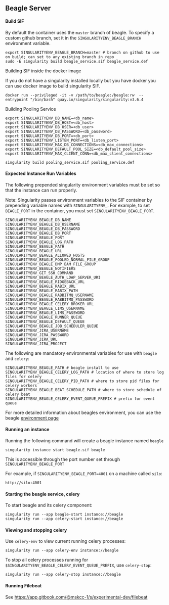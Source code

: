 ## Beagle Server

#### Build SIF

By default the container uses the `master` branch of beagle. To specify a custom github branch, set it in the `SINGULARITYENV_BEAGLE_BRANCH` environment variable.

```
export SINGULARITYENV_BEAGLE_BRANCH=master # branch on github to use on build; can set to any existing branch in repo
sudo -E singularity build beagle_service.sif beagle_service.def
```

Building SIF inside the docker image

If you do not have a singularity installed locally but you have docker you can use docker image to build singularity SIF.

`docker run --privileged -it -v /path/to/beagle:/beagle:rw  --entrypoint "/bin/bash" quay.io/singularity/singularity:v3.6.4`


Building Pooling Service

```
export SINGULARITYENV_DB_NAME=<db_name>
export SINGULARITYENV_DB_HOST=<db_host>
export SINGULARITYENV_DB_USER=<db_user>
export SINGULARITYENV_DB_PASSWORD=<db_password>
export SINGULARITYENV_DB_PORT=<db_port>
export SINGULARITYENV_LISTEN_PORT=<db_listen_port>
export SINGULARITYENV_MAX_DB_CONNECTIONS=<db_max_connections>
export SINGULARITYENV_DEFAULT_POOL_SIZE=<db_default_pool_size>
export SINGULARITYENV_MAX_CLIENT_CONN=<db_max_client_connections>
```

`singularity build pooling_service.sif pooling_service.def`

#### Expected Instance Run Variables

The following prepended singularity environment variables must be set so that the instance can run properly.

Note: Singularity passes environment variables to the SIF container by prepending variable names with `SINGULARITYENV_`. For example, to set `BEAGLE_PORT` in the container, you must set `SINGULARITYENV_BEAGLE_PORT`.
```
SINGULARITYENV_BEAGLE_DB_NAME
SINGULARITYENV_BEAGLE_DB_USERNAME
SINGULARITYENV_BEAGLE_DB_PASSWORD
SINGULARITYENV_BEAGLE_DB_PORT
SINGULARITYENV_BEAGLE_PORT
SINGULARITYENV_BEAGLE_LOG_PATH
SINGULARITYENV_BEAGLE_PATH
SINGULARITYENV_BEAGLE_URL
SINGULARITYENV_BEAGLE_ALLOWED_HOSTS
SINGULARITYENV_BEAGLE_POOLED_NORMAL_FILE_GROUP
SINGULARITYENV_BEAGLE_DMP_BAM_FILE_GROUP
SINGULARITYENV_BEAGLE_NOTIFIERS
SINGULARITYENV_GIT_SSH_COMMAND
SINGULARITYENV_BEAGLE_AUTH_LDAP_SERVER_URI
SINGULARITYENV_BEAGLE_RIDGEBACK_URL
SINGULARITYENV_BEAGLE_RABIX_URL
SINGULARITYENV_BEAGLE_RABIX_PATH
SINGULARITYENV_BEAGLE_RABBITMQ_USERNAME
SINGULARITYENV_BEAGLE_RABBITMQ_PASSWORD
SINGULARITYENV_BEAGLE_CELERY_BROKER_URL
SINGULARITYENV_BEAGLE_LIMS_USERNAME
SINGULARITYENV_BEAGLE_LIMS_PASSWORD
SINGULARITYENV_BEAGLE_RUNNER_QUEUE
SINGULARITYENV_BEAGLE_DEFAULT_QUEUE
SINGULARITYENV_BEAGLE_JOB_SCHEDULER_QUEUE
SINGULARITYENV_JIRA_USERNAME
SINGULARITYENV_JIRA_PASSWORD
SINGULARITYENV_JIRA_URL
SINGULARITYENV_JIRA_PROJECT
```

The following are mandatory environmental variables for use with `beagle` and `celery`:

```
SINGULARITYENV_BEAGLE_PATH # beagle install to use 
SINGULARITYENV_BEAGLE_CELERY_LOG_PATH # location of where to store log files for celery
SINGULARITYENV_BEAGLE_CELERY_PID_PATH # where to store pid files for celery workers
SINGULARITYENV_BEAGLE_BEAT_SCHEDULE_PATH # where to store schedule of celery beat
SINGULARITYENV_BEAGLE_CELERY_EVENT_QUEUE_PREFIX # prefix for event queue
```

For more detailed information about beagles environment, you can use the beagle [environment page](../docs/ENVIRONMENT_VARIABLES.md)

#### Running an instance

Running the following command will create a beagle instance named `beagle`
```
singularity instance start beagle.sif beagle
```

This is accessible through the port number set through `SINGULARITYENV_BEAGLE_PORT`

For example, if `SINGULARITYENV_BEAGLE_PORT=4001` on a machine called `silo`:

```
http://silo:4001
```

#### Starting the beagle service, celery

To start beagle and its celery component:
```
singularity run --app beagle-start instance://beagle
singularity run --app celery-start instance://beagle
```

#### Viewing and stopping celery

Use `celery-env` to view current running celery processes:
```
singularity run --app celery-env instance://beagle
```

To stop all celery processes running for `$SINGULARITYENV_BEAGLE_CELERY_EVENT_QUEUE_PREFIX`, use `celery-stop`:
```
singularity run --app celery-stop instance://beagle
```

#### Running Filebeat
See https://app.gitbook.com/@mskcc-1/s/experimental-dev/filebeat
